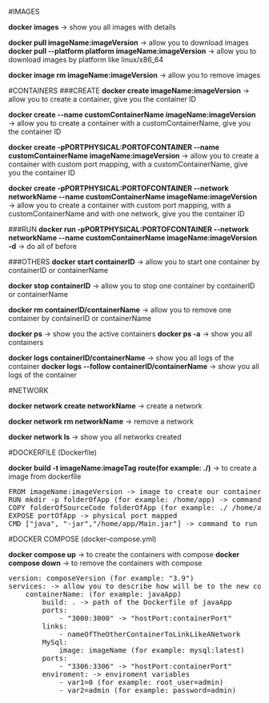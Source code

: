 #IMAGES

**docker images** -> show you all images with details

**docker pull imageName:imageVersion** -> allow you to download images
**docker pull --platform platform imageName:imageVersion** -> allow you to download images by platform like linux/x86_64

**docker image rm imageName:imageVersion** -> allow you to remove images

#CONTAINERS
###CREATE
**docker create imageName:imageVersion** -> allow you to create a container, give you the container ID

**docker create --name customContainerName imageName:imageVersion** -> allow you to create a container with a customContainerName, give you the container ID

**docker create -pPORTPHYSICAL:PORTOFCONTAINER --name customContainerName imageName:imageVersion** -> allow you to create a container with custom port mapping, with a customContainerName, give you the container ID

**docker create -pPORTPHYSICAL:PORTOFCONTAINER --network networkName --name customContainerName imageName:imageVersion** -> allow you to create a container with custom port mapping, with a customContainerName and with one network, give you the container ID

###RUN
**docker run -pPORTPHYSICAL:PORTOFCONTAINER --network networkName --name customContainerName imageName:imageVersion -d** -> do all of before

###OTHERS
**docker start containerID** -> allow you to start one container by containerID or containerName

**docker stop containerID** -> allow you to stop one container by containerID or containerName

**docker rm containerID/containerName** -> allow you to remove one container by containerID or containerName

**docker ps** -> show you the active containers
**docker ps -a** -> show you all containers

**docker logs containerID/containerName** -> show you all logs of the container
**docker logs --follow containerID/containerName** -> show you all logs of the container

#NETWORK

**docker network create networkName** -> create a network

**docker network rm networkName** -> remove a network

**docker network ls** -> show you all networks created

#DOCKERFILE (Dockerfile)

**docker build -t imageName:imageTag route(for example: ./)** -> to create a image from dockerfile
<pre>
FROM imageName:imageVersion -> image to create our container
RUN mkdir -p folderOfApp (for example: /home/app) -> commands in the image that we want to do
COPY folderOfSourceCode folderOfApp (for example: ./ /home/app) -> command for example to copy the source code to our container
EXPOSE portOfApp -> physical port mapped
CMD ["java", "-jar","/home/app/Main.jar"] -> command to run our app 
</pre>

#DOCKER COMPOSE (docker-compose.yml)

**docker compose up** -> to create the containers with compose
**docker compose down** -> to remove the containers with compose
<pre>
version: composeVersion (for example: "3.9")
services: -> allow you to describe how will be to the new container
    containerName: (for example: javaApp)
        build: . -> path of the Dockerfile of javaApp
        ports:
            - "3000:3000" -> "hostPort:containerPort"
        links:
            - nameOfTheOtherContainerToLinkLikeANetwork
        MySql:
            image: imageName (for example: mysql:latest)
        ports:
            - "3306:3306" -> "hostPort:containerPort"
        enviroment: -> enviroment variables
            - var1=0 (for example: root_user=admin)
            - var2=admin (for example: password=admin)
</pre>



